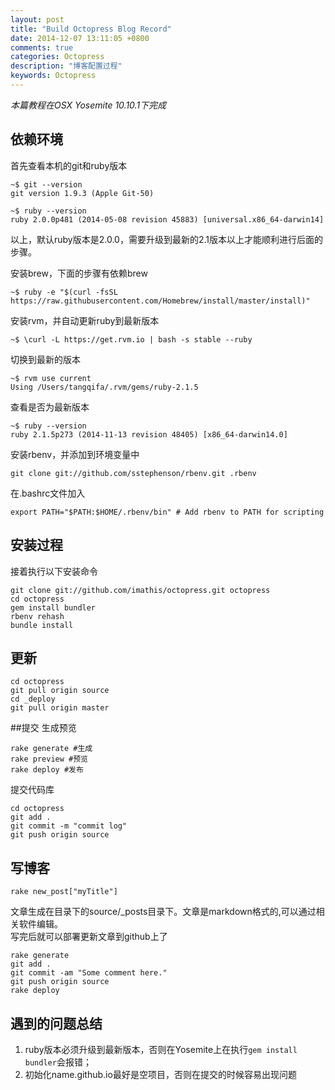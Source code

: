 ```yaml
---
layout: post
title: "Build Octopress Blog Record"
date: 2014-12-07 13:11:05 +0800
comments: true
categories: Octopress
description: "博客配置过程"
keywords: Octopress 
---
```

*本篇教程在OSX Yosemite 10.10.1下完成*
## 依赖环境
首先查看本机的git和ruby版本  
```
~$ git --version   
git version 1.9.3 (Apple Git-50)
```
```
~$ ruby --version   
ruby 2.0.0p481 (2014-05-08 revision 45883) [universal.x86_64-darwin14]
```
以上，默认ruby版本是2.0.0，需要升级到最新的2.1版本以上才能顺利进行后面的步骤。

安装brew，下面的步骤有依赖brew   
```
~$ ruby -e "$(curl -fsSL https://raw.githubusercontent.com/Homebrew/install/master/install)"
```
安装rvm，并自动更新ruby到最新版本   
```
~$ \curl -L https://get.rvm.io | bash -s stable --ruby
```
切换到最新的版本  
``` 
~$ rvm use current
Using /Users/tangqifa/.rvm/gems/ruby-2.1.5   
```
查看是否为最新版本  
``` 
~$ ruby --version   
ruby 2.1.5p273 (2014-11-13 revision 48405) [x86_64-darwin14.0]   
```
安装rbenv，并添加到环境变量中   
```
git clone git://github.com/sstephenson/rbenv.git .rbenv    
```
在.bashrc文件加入
```   
export PATH="$PATH:$HOME/.rbenv/bin" # Add rbenv to PATH for scripting
```
<!-- more -->
## 安装过程
接着执行以下安装命令 
```  
git clone git://github.com/imathis/octopress.git octopress  
cd octopress  
gem install bundler  
rbenv rehash  
bundle install
```
## 更新

```  
cd octopress    
git pull origin source      
cd _deploy   
git pull origin master
```
##提交
生成预览
```
rake generate #生成
rake preview #预览
rake deploy #发布
```
提交代码库
```
cd octopress
git add .
git commit -m "commit log"
git push origin source
```
## 写博客
```
rake new_post["myTitle"]
```
文章生成在目录下的source/_posts目录下。文章是markdown格式的,可以通过相关软件编辑。   
写完后就可以部署更新文章到github上了   
```
rake generate
git add .
git commit -am "Some comment here."   
git push origin source
rake deploy
```
## 遇到的问题总结
1. ruby版本必须升级到最新版本，否则在Yosemite上在执行`gem install bundler`会报错； 
2. 初始化name.github.io最好是空项目，否则在提交的时候容易出现问题





